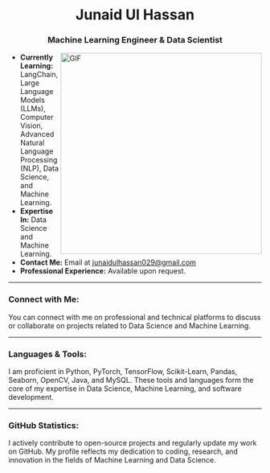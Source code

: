 <h1 align="center">Junaid Ul Hassan</h1>
<h3 align="center">Machine Learning Engineer & Data Scientist</h3>


<img align="right" alt="GIF" width="400" src="https://user-images.githubusercontent.com/74038190/212750147-854a394f-fee9-4080-9770-78a4b7ece53f.gif">

- **Currently Learning:** LangChain, Large Language Models (LLMs), Computer Vision, Advanced Natural Language Processing (NLP), Data Science, and Machine Learning.  
- **Expertise In:** Data Science and Machine Learning.  
- **Contact Me:** Email at junaidulhassan029@gmail.com  
- **Professional Experience:** Available upon request.
  
---


<h3 align="left">Connect with Me:</h3>
<p align="left">You can connect with me on professional and technical platforms to discuss or collaborate on projects related to Data Science and Machine Learning.</p>

---

<h3 align="left">Languages & Tools:</h3>
<p align="left">
I am proficient in Python, PyTorch, TensorFlow, Scikit-Learn, Pandas, Seaborn, OpenCV, Java, and MySQL. These tools and languages form the core of my expertise in Data Science, Machine Learning, and software development.
</p>

---

<h3 align="left">GitHub Statistics:</h3>
<p>
I actively contribute to open-source projects and regularly update my work on GitHub. My profile reflects my dedication to coding, research, and innovation in the fields of Machine Learning and Data Science.
</p>

